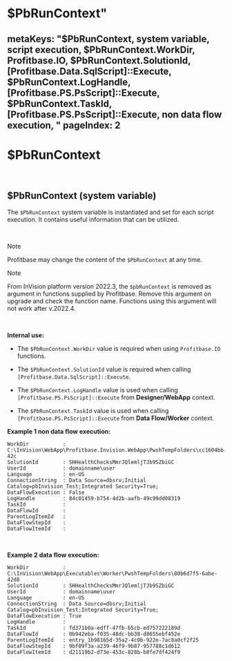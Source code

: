 # $PbRunContext"
metaKeys: "$PbRunContext, system variable, script execution, $PbRunContext.WorkDir, Profitbase.IO, $PbRunContext.SolutionId, [Profitbase.Data.SqlScript]::Execute, $PbRunContext.LogHandle, [Profitbase.PS.PsScript]::Execute, $PbRunContext.TaskId, [Profitbase.PS.PsScript]::Execute, non data flow execution,  "
pageIndex: 2
---

# $PbRunContext

<br/>

## $PbRunContext (system variable)

The ``$PbRunContext`` system variable is instantiated and set for each script execution. It contains useful information that can be utilized.

<br/>


> [!NOTE]
> Profitbase may change the content of the ``$PbRunContext`` at any time.


> [!NOTE]
> From InVision platform version 2022.3, the ``$pbRunContext`` is removed as argument in functions supplied by Profitbase. Remove this argument on upgrade and check the function name. Functions using this argument will not work after v.2022.4.

<br/>

**Internal use:**

- The ``$PbRunContext.WorkDir`` value is required when using ``Profitbase.IO`` functions.
  <br/>

- The ``$PbRunContext.SolutionId`` value is required when calling ``[Profitbase.Data.SqlScript]::Execute``.
  <br/>

- The ``$PbRunContext.LogHandle`` value is used when calling ``[Profitbase.PS.PsScript]::Execute`` from **Designer/WebApp** context.
  <br/>

- The ``$PbRunContext.TaskId`` value is used when calling ``[Profitbase.PS.PsScript]::Execute`` from **Data Flow/Worker** context.
  <br/>


**Example 1 non data flow execution:**

```
WorkDir           : C:\InVision\WebApp\Profitbase.Invision.WebApp\PwshTempFolders\cc1604bb-42c
SolutionId        : SHHealthChecksMmrJQlemljTJb9SZbiGC
UserId            : domainname\user
Language          : en-US
ConnectionString  : Data Source=dbsrv;Initial Catalog=pbInvision_Test;Integrated Security=True;
DataFlowExecution : False
LogHandle         : 84c01459-b754-4d2b-aafb-49c99dd08319
TaskId            : 
DataFlowId        : 
ParentLogItemId   : 
DataFlowStepId    : 
DataFlowItemId    :
```

<br/>

**Example 2 data flow execution:**

```
WorkDir           : C:\InVision\WebApp\Executables\Worker\PwshTempFolders\80b6d7f5-6abe-42d8
SolutionId        : SHHealthChecksMmrJQlemljTJb9SZbiGC
UserId            : domainname\user
Language          : en-US
ConnectionString  : Data Source=dbsrv;Initial Catalog=pbInvision_Test;Integrated Security=True;
DataFlowExecution : True
LogHandle         : 
TaskId            : fd371b0a-edff-47fb-b5cb-ed757222189d
DataFlowId        : 0b942eba-f035-48dc-bb38-d8655ebf452e
ParentLogItemId   : entry_1b98165d-35a2-4c0b-922e-7ac8a0cf2f25
DataFlowStepId    : 9bf09f3a-a239-46f9-9b87-957788c1d612
DataFlowItemId    : d21119b2-d73e-453c-828b-b8fe7df424f9
```